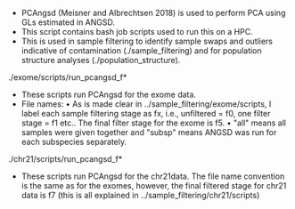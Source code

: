 - PCAngsd (Meisner and Albrechtsen 2018) is used to perform PCA using GLs estimated in ANGSD. 
- This script contains bash job scripts used to run this on a HPC.
- This is used in sample filtering to identify sample swaps and outliers indicative of contamination (./sample_filtering) and for 
population structure analyses (./population_structure).

./exome/scripts/run_pcangsd_f*
- These scripts run PCAngsd for the exome data.
- File names:
	• As is made clear in ../sample_filtering/exome/scripts, I label each sample filtering stage as fx, i.e., unfiltered = f0, one 
filter stage = f1 etc.. The final filter stage for the exome is f5.
	• "all" means all samples were given together and "subsp" means ANGSD was run for each subspecies separately.

./chr21/scripts/run_pcangsd_f*
- These scripts run PCAngsd for the chr21data.
The file name convention is the same as for the exomes, however, the final filtered stage for chr21 data is f7 (this is all explained 
in ../sample_filtering/chr21/scripts)
